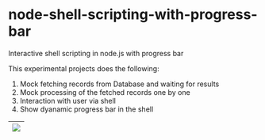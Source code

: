 # node-shell-scripting-with-progress-bar
Interactive shell scripting in node.js with progress bar

This experimental projects does the following:

1. Mock fetching records from Database and waiting for results
2. Mock processing of the fetched records one by one
3. Interaction with user via shell
4. Show dyanamic progress bar in the shell

|![](https://gitlab.com/asimeetp/ecom-fe/-/raw/main/ecom-gif.gif)|
|----------------------------------------------------------------|

